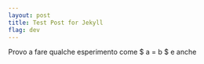 ```yaml
---
layout: post
title: Test Post for Jekyll
flag: dev
---
```


Provo a fare qualche esperimento come $ a = b $ e anche 

